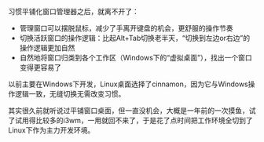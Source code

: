 



习惯平铺化窗口管理器之后，就离不开了：

- 管理窗口可以摆脱鼠标，减少了手离开键盘的机会，更舒服的操作节奏
- 切换活跃窗口的操作逻辑：比起Alt+Tab切换老半天，“切换到左边or右边”的操作逻辑更加自然
- 自然地将窗口归类到各个工作区（Windows下的“虚拟桌面”），找出一个窗口变得更容易了

以前主要在Windows下开发，Linux桌面选择了cinnamon，因为它与Windows操作逻辑一致，无缝切换无需改变习惯。

其实很久前就听说过平铺窗口桌面，但一直没机会，大概是一年前的一次摸鱼，试了试用得比较多的i3wm，一用就回不来了，于是花了点时间把工作环境全切到了Linux下作为主力开发环境。

<!--more-->



